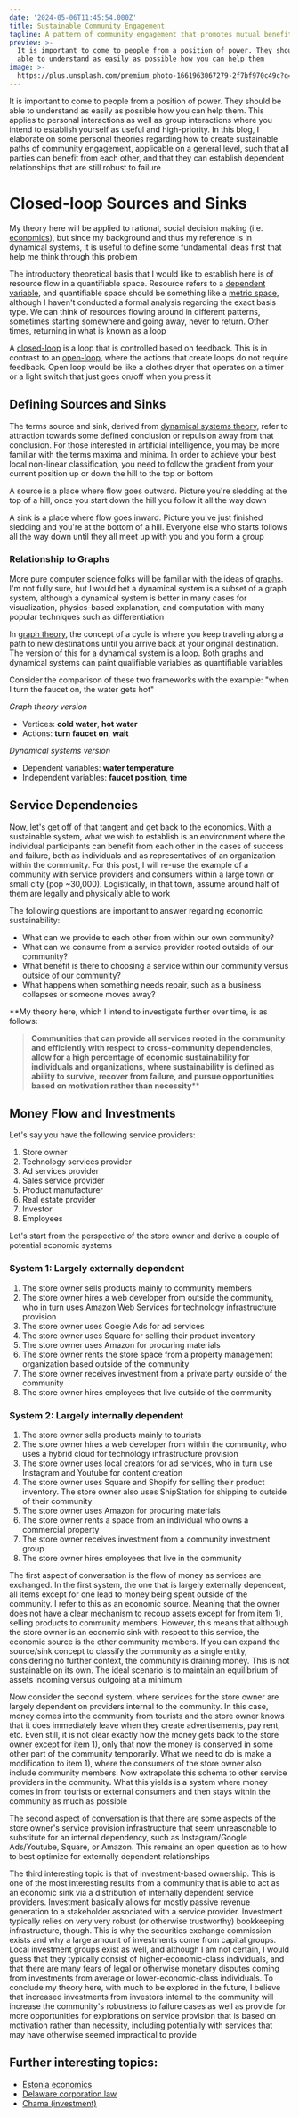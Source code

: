 ```yaml
---
date: '2024-05-06T11:45:54.000Z'
title: Sustainable Community Engagement
tagline: A pattern of community engagement that promotes mutual benefit
preview: >-
  It is important to come to people from a position of power. They should be
  able to understand as easily as possible how you can help them
image: >-
  https://plus.unsplash.com/premium_photo-1661963067279-2f7bf970c49c?q=80&w=1949&auto=format&fit=crop&ixlib=rb-4.0.3&ixid=M3wxMjA3fDB8MHxwaG90by1wYWdlfHx8fGVufDB8fHx8fA%3D%3D
---
```

It is important to come to people from a position of power. They should be able to understand as easily as possible how you can help them. This applies to personal interactions as well as group interactions where you intend to establish yourself as useful and high-priority. In this blog, I elaborate on some personal theories regarding how to create sustainable paths of community engagement, applicable on a general level, such that all parties can benefit from each other, and that they can establish dependent relationships that are still robust to failure

# Closed-loop Sources and Sinks
My theory here will be applied to rational, social decision making (i.e. [economics](https://en.wikipedia.org/wiki/Economics)), but since my background and thus my reference is in dynamical systems, it is useful to define some fundamental ideas first that help me think through this problem

The introductory theoretical basis that I would like to establish here is of resource flow in a quantifiable space. Resource refers to a [dependent variable](https://en.wikipedia.org/wiki/Dependent_and_independent_variables), and quantifiable space should be something like a [metric space](https://en.wikipedia.org/wiki/Metric_space), although I haven't conducted a formal analysis regarding the exact basis type. We can think of resources flowing around in different patterns, sometimes starting somewhere and going away, never to return. Other times, returning in what is known as a loop

A [closed-loop](https://en.wikipedia.org/wiki/Closed-loop_controller) is a loop that is controlled based on feedback. This is in contrast to an [open-loop](https://en.wikipedia.org/wiki/Open-loop_controller), where the actions that create loops do not require feedback. Open loop would be like a clothes dryer that operates on a timer or a light switch that just goes on/off when you press it

## Defining Sources and Sinks
The terms source and sink, derived from [dynamical systems theory](https://en.wikipedia.org/wiki/Dynamical_system), refer to attraction towards some defined conclusion or repulsion away from that conclusion. For those interested in artificial intelligence, you may be more familiar with the terms maxima and minima. In order to achieve your best local non-linear classification, you need to follow the gradient from your current position up or down the hill to the top or bottom

A source is a place where flow goes outward. Picture you're sledding at the top of a hill, once you start down the hill you follow it all the way down

A sink is a place where flow goes inward. Picture you've just finished sledding and you're at the bottom of a hill. Everyone else who starts follows all the way down until they all meet up with you and you form a group

### Relationship to Graphs
More pure computer science folks will be familiar with the ideas of [graphs](https://en.wikipedia.org/wiki/Graph_theory). I'm not fully sure, but I would bet a dynamical system is a subset of a graph system, although a dynamical system is better in many cases for visualization, physics-based explanation, and computation with many popular techniques such as differentiation

In [graph theory](https://en.wikipedia.org/wiki/Cycle_(graph_theory)), the concept of a cycle is where you keep traveling along a path to new destinations until you arrive back at your original destination. The version of this for a dynamical system is a loop. Both graphs and dynamical systems can paint qualifiable variables as quantifiable variables

Consider the comparison of these two frameworks with the example: "when I turn the faucet on, the water gets hot"

*Graph theory version*
- Vertices: **cold water**, **hot water**
- Actions: **turn faucet on**, **wait**

*Dynamical systems version*
- Dependent variables: **water temperature**
- Independent variables: **faucet position**, **time**

## Service Dependencies
Now, let's get off of that tangent and get back to the economics. With a sustainable system, what we wish to establish is an environment where the individual participants can benefit from each other in the cases of success and failure, both as individuals and as representatives of an organization within the community. For this post, I will re-use the example of a community with service providers and consumers within a large town or small city (pop ~30,000). Logistically, in that town, assume around half of them are legally and physically able to work

The following questions are important to answer regarding economic sustainability:
- What can we provide to each other from within our own community?
- What can we consume from a service provider rooted outside of our community?
- What benefit is there to choosing a service within our community versus outside of our community?
- What happens when something needs repair, such as a business collapses or someone moves away?

**My theory here, which I intend to investigate further over time, is as follows:
>__Communities that can provide all services rooted in the community and efficiently with respect to cross-community dependencies, allow for a high percentage of economic sustainability for individuals and organizations, where sustainability is defined as ability to survive, recover from failure, and pursue opportunities based on motivation rather than necessity__**

## Money Flow and Investments
Let's say you have the following service providers:
1) Store owner
2) Technology services provider
3) Ad services provider
4) Sales service provider
5) Product manufacturer
6) Real estate provider
7) Investor
8) Employees

Let's start from the perspective of the store owner and derive a couple of potential economic systems

### System 1: Largely externally dependent
1) The store owner sells products mainly to community members
2) The store owner hires a web developer from outside the community, who in turn uses Amazon Web Services for technology infrastructure provision
3) The store owner uses Google Ads for ad services
4) The store owner uses Square for selling their product inventory
5) The store owner uses Amazon for procuring materials
6) The store owner rents the store space from a property management organization based outside of the community
7) The store owner receives investment from a private party outside of the community
8) The store owner hires employees that live outside of the community

### System 2: Largely internally dependent
1) The store owner sells products mainly to tourists
2) The store owner hires a web developer from within the community, who uses a hybrid cloud for technology infrastructure provision
3) The store owner uses local creators for ad services, who in turn use Instagram and Youtube for content creation
4) The store owner uses Square and Shopify for selling their product inventory. The store owner also uses ShipStation for shipping to outside of their community
5) The store owner uses Amazon for procuring materials
6) The store owner rents a space from an individual who owns a commercial property
7) The store owner receives investment from a community investment group
8) The store owner hires employees that live in the community

The first aspect of conversation is the flow of money as services are exchanged. In the first system, the one that is largely externally dependent, all items except for one lead to money being spent outside of the community. I refer to this as an economic source. Meaning that the owner does not have a clear mechanism to recoup assets except for from item 1), selling products to community members. However, this means that although the store owner is an economic sink with respect to this service, the economic source is the other community members. If you can expand the source/sink concept to classify the community as a single entity, considering no further context, the community is draining money. This is not sustainable on its own. The ideal scenario is to maintain an equilibrium of assets incoming versus outgoing at a minimum

Now consider the second system, where services for the store owner are largely dependent on providers internal to the community. In this case, money comes into the community from tourists and the store owner knows that it does immediately leave when they create advertisements, pay rent, etc. Even still, it is not clear exactly how the money gets back to the store owner except for item 1), only that now the money is conserved in some other part of the community temporarily. What we need to do is make a modification to item 1), where the consumers of the store owner also include community members. Now extrapolate this schema to other service providers in the community. What this yields is a system where money comes in from tourists or external consumers and then stays within the community as much as possible

The second aspect of conversation is that there are some aspects of the store owner's service provision infrastructure that seem unreasonable to substitute for an internal dependency, such as Instagram/Google Ads/Youtube, Square, or Amazon. This remains an open question as to how to best optimize for externally dependent relationships

The third interesting topic is that of investment-based ownership. This is one of the most interesting results from a community that is able to act as an economic sink via a distribution of internally dependent service providers. Investment basically allows for mostly passive revenue generation to a stakeholder associated with a service provider. Investment typically relies on very very robust (or otherwise trustworthy) bookkeeping infrastructure, though. This is why the securities exchange commission exists and why a large amount of investments come from capital groups. Local investment groups exist as well, and although I am not certain, I would guess that they typically consist of higher-economic-class individuals, and that there are many fears of legal or otherwise monetary disputes coming from investments from average or lower-economic-class individuals. To conclude my theory here, with much to be explored in the future, I believe that increased investments from investors internal to the community will increase the community's robustness to failure cases as well as provide for more opportunities for explorations on service provision that is based on motivation rather than necessity, including potentially with services that may have otherwise seemed impractical to provide

## Further interesting topics:
- [Estonia economics](https://en.wikipedia.org/wiki/Economy_of_Estonia)
- [Delaware corporation law](https://en.wikipedia.org/wiki/Delaware_General_Corporation_Law)
- [Chama (investment)](https://en.wikipedia.org/wiki/Chama_(investment))
